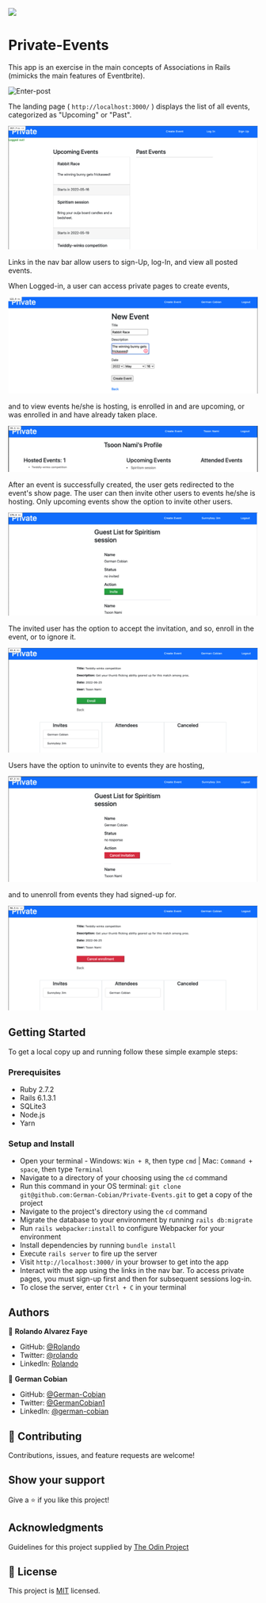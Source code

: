 ![](https://img.shields.io/badge/Microverse-blueviolet)

# Private-Events

This app is an exercise in the main concepts of Associations in Rails (mimicks the main features of Eventbrite).

![Enter-post](/app/assets/images/Enter-post.png?raw=true "Enter post")

The landing page ( `http://localhost:3000/` ) displays the list of all events, categorized as "Upcoming" or "Past".

![Landing page](/app/assets/images/Landing-page.png?raw=true "Landing page")

Links in the nav bar allow users to sign-Up, log-In, and view all posted events. 

When Logged-in, a user can access private pages to create events,

![Create event](/app/assets/images/Create-event.png?raw=true "Create event")

and to view events he/she is hosting, is enrolled in and are upcoming, or was enrolled in and have already taken place.

![Event enrolled](/app/assets/images/Event-enrolled.png?raw=true "Event enrolled in")

After an event is successfully created, the user gets redirected to the event's show page. The user can then invite other users to events he/she is hosting. Only upcoming events show the option to invite other users.

![Invite](/app/assets/images/Invite.png?raw=true "Invite")

The invited user has the option to accept the invitation, and so, enroll in the event, or to ignore it.

![Enroll in event](/app/assets/images/Enroll-in-event.png?raw=true "Enroll in event")

Users have the option to uninvite to events they are hosting,

![Invitation cancel](/app/assets/images/Invitation-cancel.png?raw=true "Invitation cancel")

and to unenroll from events they had signed-up for. 

![Event-cancel](/app/assets/images/Event-cancel.png?raw=true "Event cancel")


## Getting Started

To get a local copy up and running follow these simple example steps:


### Prerequisites

* Ruby 2.7.2
* Rails 6.1.3.1
* SQLite3
* Node.js
* Yarn


### Setup and Install

* Open your terminal - Windows: `Win + R`, then type `cmd` | Mac: `Command + space`, then type `Terminal`
* Navigate to a directory of your choosing using the `cd` command
* Run this command in your OS terminal: `git clone git@github.com:German-Cobian/Private-Events.git` to get a copy of the project
* Navigate to the project's directory using the `cd` command
* Migrate the database to your environment by running `rails db:migrate`
* Run `rails webpacker:install` to configure Webpacker for your environment
* Install dependencies by running `bundle install`
* Execute `rails server` to fire up the server
* Visit `http://localhost:3000/` in your browser to get into the app
* Interact with the app using the links in the nav bar. To access private pages, you must sign-up first and then for subsequent sessions log-in. 
* To close the server, enter `Ctrl + C` in your terminal


## Authors

👤 **Rolando Alvarez Faye**

* GitHub: [@Rolando](https://github.com/kiranitor123)
* Twitter: [@rolando](https://twitter.com/FayeRolando)
* LinkedIn: [Rolando](https://www.linkedin.com/in/rolando-diego-alvarez-faye-b2b34a1a9/)

👤 **German Cobian**

* GitHub: [@German-Cobian](https://github.com/German-Cobian)
* Twitter: [@GermanCobian1](https://twitter.com/GermanCobian1)
* LinkedIn: [@german-cobian](https://www.linkedin.com/in/german-cobian/)


## 🤝 Contributing

Contributions, issues, and feature requests are welcome!


## Show your support

Give a ⭐️ if you like this project!


## Acknowledgments
Guidelines for this project supplied by [The Odin Project](https://www.theodinproject.com/lessons/ruby-on-rails-private-events)

## 📝 License

This project is [MIT](https://github.com/German-Cobian/Private-Events/blob/develop/LICENSE) licensed.
